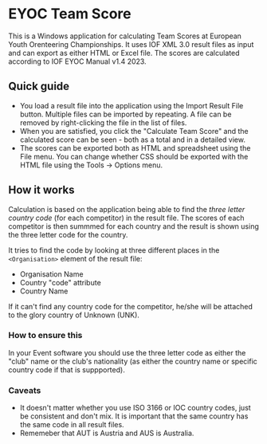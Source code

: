 # EYOC Team Score

This is a Windows application for calculating Team Scores at European Youth Orenteering Championships.
It uses IOF XML 3.0 result files as input and can export as either HTML or Excel file.
The scores are calculated according to IOF EYOC Manual v1.4 2023.

## Quick guide

- You load a result file into the application using the Import Result File button. Multiple files can be imported by repeating. A file can be removed by right-clicking the file in the list of files.
- When you are satisfied, you click the "Calculate Team Score" and the calculated score can be seen - both as a total and in a detailed view.
- The scores can be exported both as HTML and spreadsheet using the File menu. You can change whether CSS should be exported with the HTML file using the Tools -> Options menu.

## How it works

Calculation is based on the application being able to find the *three letter country code* (for each competitor) in the result file. The scores of each competitor is then summmed for each country and the result is shown using the three letter code for the country.

It tries to find the code by looking at three different places in the `<Organisation>` element of the result file:

- Organisation Name
- Country "code" attribute
- Country Name

If it can't find any country code for the competitor, he/she will be attached to the glory country of Unknown (UNK).

### How to ensure this

In your Event software you should use the three letter code as either the "club" name or the club's nationality (as either the country name or specific country code if that is suppported).

### Caveats

- It doesn't matter whether you use ISO 3166 or IOC country codes, just be consistent and don't mix. It is important that the same country has the same code in all result files.
- Rememeber that AUT is Austria and AUS is Australia.


